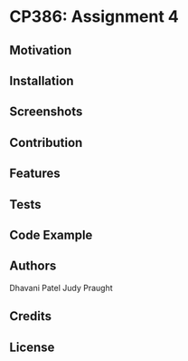 # CP386: Assignment 4
## Motivation
## Installation
## Screenshots
## Contribution
## Features
## Tests
## Code Example
## Authors
Dhavani Patel
Judy Praught
## Credits
## License
 
